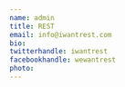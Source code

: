 ```yaml
---
name: admin
title: REST
email: info@iwantrest.com
bio: 
twitterhandle: iwantrest
facebookhandle: wewantrest
photo: 
---
```


